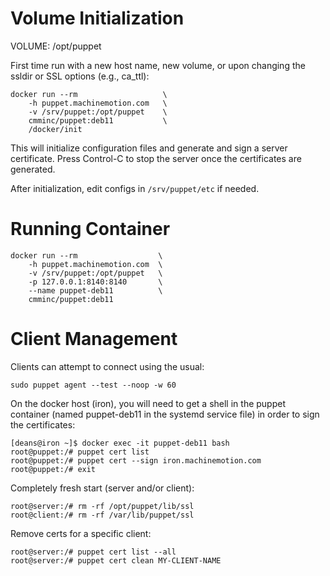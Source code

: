 
Volume Initialization
=====================

VOLUME: /opt/puppet

First time run with a new host name, new volume, or upon changing the
ssldir or SSL options (e.g., ca_ttl):

    docker run --rm                   \
        -h puppet.machinemotion.com   \
        -v /srv/puppet:/opt/puppet    \
        cmminc/puppet:deb11           \
        /docker/init

This will initialize configuration files and generate and sign a server
certificate. Press Control-C to stop the server once the certificates are
generated.

After initialization, edit configs in `/srv/puppet/etc` if needed.

Running Container
=================

    docker run --rm                  \
        -h puppet.machinemotion.com  \
        -v /srv/puppet:/opt/puppet   \
        -p 127.0.0.1:8140:8140       \
        --name puppet-deb11          \
        cmminc/puppet:deb11


Client Management
=================

Clients can attempt to connect using the usual:

    sudo puppet agent --test --noop -w 60

On the docker host (iron), you will need to get a shell in the puppet
container (named puppet-deb11 in the systemd service file) in order to
sign the certificates:

    [deans@iron ~]$ docker exec -it puppet-deb11 bash
    root@puppet:/# puppet cert list
    root@puppet:/# puppet cert --sign iron.machinemotion.com
    root@puppet:/# exit


Completely fresh start (server and/or client):

    root@server:/# rm -rf /opt/puppet/lib/ssl
    root@client:/# rm -rf /var/lib/puppet/ssl

Remove certs for a specific client:

    root@server:/# puppet cert list --all
    root@server:/# puppet cert clean MY-CLIENT-NAME
